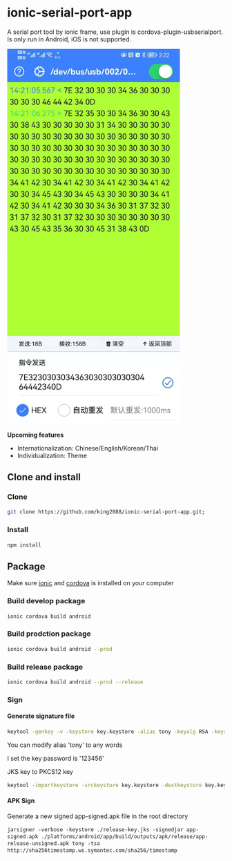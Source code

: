 # ionic-serial-port-app

A serial port tool by ionic frame, use plugin is cordova-plugin-usbserialport. Is only run in Android, iOS is not supported.
<!-- ![alt Review](./view.jpeg) -->
<img src="./view.jpeg" width="400" alt="review">

**Upcoming features**

- Internationalization: Chinese/English/Korean/Thai
- Individualization: Theme

## Clone and install

### Clone

```bash
git clone https://github.com/king2088/ionic-serial-port-app.git;
```

### Install

```bash
npm install
```

## Package

Make sure [ionic](https://ionicframework.com/) and [cordova](http://cordova.apache.org/) is installed on your computer

### Build develop package

```bash
ionic cordova build android
```

### Build prodction package

```bash
ionic cordova build android --prod
```

### Build release package

```bash
ionic cordova build android --prod --release
```

### Sign

#### Generate signature file  

```bash
keytool -genkey -v -keystore key.keystore -alias tony -keyalg RSA -keysize 2048 -validity 10000
```

You can modify alias 'tony' to any words

I set the key password is '123456'

JKS key to PKCS12 key

```bash
keytool -importkeystore -srckeystore key.keystore -destkeystore key.keystore -deststoretype pkcs12
```

#### APK Sign

Generate a new signed app-signed.apk file in the root directory

```shell
jarsigner -verbose -keystore ./release-key.jks -signedjar app-signed.apk ./platforms/android/app/build/outputs/apk/release/app-release-unsigned.apk tony -tsa http://sha256timestamp.ws.symantec.com/sha256/timestamp
```
